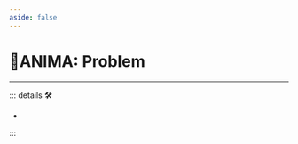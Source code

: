 ```yaml
---
aside: false
---
```

# 💜<anima>ANIMA: Problem</anima>

---

<!-- =================================================== -->
<!-- =================================================== -->
<!-- =================================================== -->
<!-- =================================================== -->
<!-- =================================================== -->
::: details 🛠

-

:::

